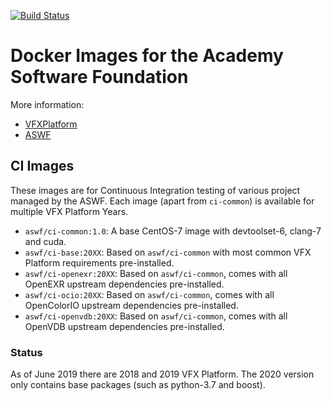 [![Build Status](https://dev.azure.com/academysoftwarefoundation/Academy%20Software%20Foundation/_apis/build/status/AZP%20aswf-docker?branchName=master)](https://dev.azure.com/academysoftwarefoundation/Academy%20Software%20Foundation/_build/latest?definitionId=2&branchName=master)

# Docker Images for the Academy Software Foundation

More information:
* [VFXPlatform](https://vfxplatform.com)
* [ASWF](https://aswf.io)

## CI Images

These images are for Continuous Integration testing of various project managed by the ASWF.
Each image (apart from `ci-common`) is available for multiple VFX Platform Years.

* `aswf/ci-common:1.0`: A base CentOS-7 image with devtoolset-6, clang-7 and cuda.
* `aswf/ci-base:20XX`: Based on `aswf/ci-common` with most common VFX Platform requirements pre-installed.
* `aswf/ci-openexr:20XX`: Based on `aswf/ci-common`, comes with all OpenEXR upstream dependencies pre-installed.
* `aswf/ci-ocio:20XX`: Based on `aswf/ci-common`, comes with all OpenColorIO upstream dependencies pre-installed.
* `aswf/ci-openvdb:20XX`: Based on `aswf/ci-common`, comes with all OpenVDB upstream dependencies pre-installed.

### Status
As of June 2019 there are 2018 and 2019 VFX Platform. The 2020 version only contains base packages (such as python-3.7 and boost).
